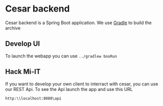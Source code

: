 # Cesar backend

Cesar backend is a Spring Boot application. We use [Gradle](https://gradle.org/) to build the archive


## Develop UI

To launch the webapp you can use `../gradlew booRun`

## Hack Mi-IT

If you want to develop your own client to interract with cesar, you can use our REST Api. To see the Api launch the app and use this URL

`http:\\localhost:8080\api`
